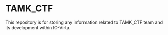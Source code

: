 # TAMK_CTF 

This repository is for storing any information related to TAMK_CTF team and its development within IO-Virta. 

